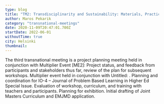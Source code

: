 ```yaml
---
type: blog
title: "TM2: Transdisciplinarity and Sustainability: Materials, Practices & Pedagogy #2"
author: Maros Pekarik
category: "transnational-meetings"
date: 2020-11-09T20:47:01.700Z
startDate: 2022-06-01
withoutTime: true
city: Helsinki
thumbnail:
---
```

The third transnational meeting is a project planning meeting held in conjunction with Multiplier Event [ME2]: Project status, and feedback from participants and stakeholders thus far, review of the plan for subsequent workshops. Multiplier event held in conjunction with Untitled: . Planning and coordination for IO-4 – Journal of Problem Based Learning in Higher Ed Special Issue. Evaluation of workshop, curriculum, and training with teachers and participants. Planning for exhibition. Initial drafting of Joint Masters Curriculum and EMJMD application.

